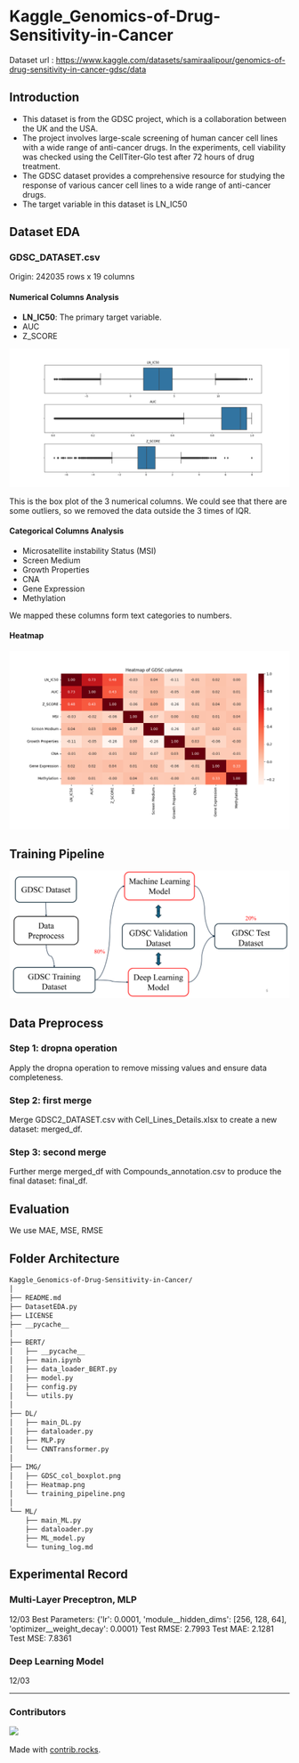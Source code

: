 # Kaggle_Genomics-of-Drug-Sensitivity-in-Cancer
Dataset url : https://www.kaggle.com/datasets/samiraalipour/genomics-of-drug-sensitivity-in-cancer-gdsc/data
## Introduction
* This dataset is from the GDSC project, which is a collaboration between the UK and the USA.
* The project involves large-scale screening of human cancer cell lines with a wide range of anti-cancer drugs. In the experiments, cell viability was checked using the CellTiter-Glo test after 72 hours of drug treatment.
* The GDSC dataset provides a comprehensive resource for studying the response of various cancer cell lines to a wide range of anti-cancer drugs.
* The target variable in this dataset is LN_IC50
## Dataset EDA
### GDSC_DATASET.csv
Origin: 242035 rows x 19 columns
#### Numerical Columns Analysis
* **LN_IC50**: The primary target variable.
* AUC
* Z_SCORE

![image](https://github.com/andrew76214/Kaggle_Genomics-of-Drug-Sensitivity-in-Cancer/blob/main/IMG/GDSC_col_boxplot.png)

This is the box plot of the 3 numerical columns. We could see that there are some outliers, so we removed the data outside the 3 times of IQR.
#### Categorical Columns Analysis
* Microsatellite instability Status (MSI)
* Screen Medium
* Growth Properties
* CNA
* Gene Expression
* Methylation

We mapped these columns form text categories to numbers.
#### Heatmap
![image](https://github.com/andrew76214/Kaggle_Genomics-of-Drug-Sensitivity-in-Cancer/blob/main/IMG/Heatmap.png)
## Training Pipeline
![image](https://github.com/andrew76214/Kaggle_Genomics-of-Drug-Sensitivity-in-Cancer/blob/main/IMG/training_pipeline.png)
## Data Preprocess
### Step 1: dropna operation
Apply the dropna operation to remove missing values and ensure data completeness.
### Step 2: first merge
Merge GDSC2_DATASET.csv with Cell_Lines_Details.xlsx to create a new dataset: merged_df.
### Step 3: second merge
Further merge merged_df with Compounds_annotation.csv to produce the final dataset: final_df.
## Evaluation
We use MAE, MSE, RMSE

## Folder Architecture
```
Kaggle_Genomics-of-Drug-Sensitivity-in-Cancer/
│
├── README.md
├── DatasetEDA.py
├── LICENSE
├── __pycache__
│
├── BERT/
│   ├── __pycache__
│   ├── main.ipynb
│   ├── data_loader_BERT.py
│   ├── model.py
│   ├── config.py
│   └── utils.py
│
├── DL/
│   ├── main_DL.py
│   ├── dataloader.py
│   ├── MLP.py
│   └── CNNTransformer.py
│
├── IMG/
│   ├── GDSC_col_boxplot.png
│   ├── Heatmap.png
│   └── training_pipeline.png
│
└── ML/
    ├── main_ML.py
    ├── dataloader.py
    ├── ML_model.py
    └── tuning_log.md
```

## Experimental Record
### Multi-Layer Preceptron, MLP
12/03
Best Parameters: {'lr': 0.0001, 'module__hidden_dims': [256, 128, 64], 'optimizer__weight_decay': 0.0001}
Test RMSE: 2.7993
Test MAE: 2.1281
Test MSE: 7.8361

### Deep Learning Model
12/03

---
### Contributors

<a href="https://github.com/andrew76214/Kaggle_Genomics-of-Drug-Sensitivity-in-Cancer/graphs/contributors">
  <img src="https://contrib.rocks/image?repo=andrew76214/Kaggle_Genomics-of-Drug-Sensitivity-in-Cancer" />
</a>

Made with [contrib.rocks](https://contrib.rocks).